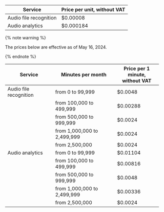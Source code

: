 | Service | Price per unit, without VAT |
|---| --- |
| Audio file recognition | $0.00008 |
| Audio analytics | $0.000184 |

{% note warning %}

The prices below are effective as of May 16, 2024.

{% endnote %}

| Service | Minutes per month | Price per 1 minute,</br>without VAT |
|---|---|---|
| Audio file recognition  | from 0 to 99,999            | $0.0048  |
|                         | from 100,000 to 499,999     | $0.00288 |
|                         | from 500,000 to 999,999     | $0.0024  |
|                         | from 1,000,000 to 2,499,999 | $0.0024  |
|                         | from 2,500,000              | $0.0024  |
| Audio analytics         | from 0 to 99,999            | $0.01104 |
|                         | from 100,000 to 499,999     | $0.00816 |
|                         | from 500,000 to 999,999     | $0.0048  |
|                         | from 1,000,000 to 2,499,999 | $0.00336 |
|                         | from 2,500,000              | $0.0024  |